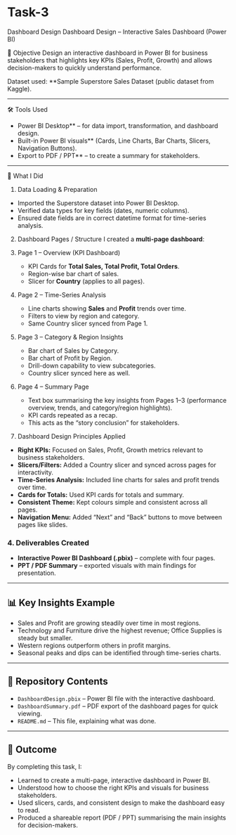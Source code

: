 # Task-3
Dashboard Design
Dashboard Design – Interactive Sales Dashboard (Power BI)

📄 Objective
Design an interactive dashboard in Power BI for business stakeholders that highlights key KPIs (Sales, Profit, Growth) and allows decision-makers to quickly understand performance.

Dataset used: **Sample Superstore Sales Dataset (public dataset from Kaggle).

---

🛠️ Tools Used
- Power BI Desktop** – for data import, transformation, and dashboard design.
- Built-in Power BI visuals** (Cards, Line Charts, Bar Charts, Slicers, Navigation Buttons).
- Export to PDF / PPT** – to create a summary for stakeholders.

---

📝 What I Did

1. Data Loading & Preparation
- Imported the Superstore dataset into Power BI Desktop.
- Verified data types for key fields (dates, numeric columns).
- Ensured date fields are in correct datetime format for time-series analysis.

2. Dashboard Pages / Structure
I created a **multi-page dashboard**:

1. Page 1 – Overview (KPI Dashboard)  
   - KPI Cards for **Total Sales, Total Profit, Total Orders**.
   - Region-wise bar chart of sales.
   - Slicer for **Country** (applies to all pages).

2. Page 2 – Time-Series Analysis
   - Line charts showing **Sales** and **Profit** trends over time.
   - Filters to view by region and category.
   - Same Country slicer synced from Page 1.

3. Page 3 – Category & Region Insights 
   - Bar chart of Sales by Category.
   - Bar chart of Profit by Region.
   - Drill-down capability to view subcategories.
   - Country slicer synced here as well.

4. Page 4 – Summary Page  
   - Text box summarising the key insights from Pages 1–3 (performance overview, trends, and category/region highlights).
   - KPI cards repeated as a recap.
   - This acts as the “story conclusion” for stakeholders.

3. Dashboard Design Principles Applied
- **Right KPIs:** Focused on Sales, Profit, Growth metrics relevant to business stakeholders.
- **Slicers/Filters:** Added a Country slicer and synced across pages for interactivity.
- **Time-Series Analysis:** Included line charts for sales and profit trends over time.
- **Cards for Totals:** Used KPI cards for totals and summary.
- **Consistent Theme:** Kept colours simple and consistent across all pages.
- **Navigation Menu:** Added “Next” and “Back” buttons to move between pages like slides.

### 4. Deliverables Created
- **Interactive Power BI Dashboard (.pbix)** – complete with four pages.
- **PPT / PDF Summary** – exported visuals with main findings for presentation.

---

## 📊 Key Insights Example
- Sales and Profit are growing steadily over time in most regions.
- Technology and Furniture drive the highest revenue; Office Supplies is steady but smaller.
- Western regions outperform others in profit margins.
- Seasonal peaks and dips can be identified through time-series charts.

---

## 📁 Repository Contents
- `DashboardDesign.pbix` – Power BI file with the interactive dashboard.
- `DashboardSummary.pdf` – PDF export of the dashboard pages for quick viewing.
- `README.md` – This file, explaining what was done.

---

## 🚀 Outcome
By completing this task, I:
- Learned to create a multi-page, interactive dashboard in Power BI.
- Understood how to choose the right KPIs and visuals for business stakeholders.
- Used slicers, cards, and consistent design to make the dashboard easy to read.
- Produced a shareable report (PDF / PPT) summarising the main insights for decision-makers.

